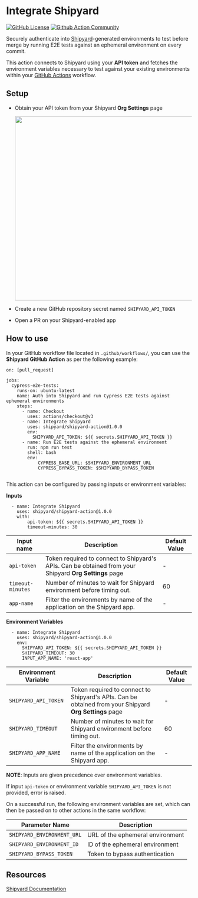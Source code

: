 # Integrate Shipyard

[![GitHub License](https://img.shields.io/badge/license-MIT-lightgrey.svg)](https://raw.githubusercontent.com/shipyard/github-action/master/LICENSE) [![Github Action Community](https://img.shields.io/badge/community-Github%20Actions%20Discuss-343434.svg)](https://github.community/c/github-ecosystem/github-apps/64)

Securely authenticate into [Shipyard](https://shipyard.build)-generated environments to test before merge by running E2E tests against an ephemeral environment on every commit.

This action connects to Shipyard using your **API token** and fetches the environment variables necessary to test against your existing environments within your [GitHub Actions](https://docs.github.com/en/actions) workflow. 

## Setup
- Obtain your API token from your Shipyard **Org Settings** page
  
  <img src="https://docs.shipyard.build/img/screenshots/Shipyard-API-Token.png" width="500px">
- Create a new GitHub repository secret named `SHIPYARD_API_TOKEN`
- Open a PR on your Shipyard-enabled app

## How to use

In your GitHub workflow file located in `.github/workflows/`, you can use the **Shipyard GitHub Action** as per the following example:

```
on: [pull_request]

jobs:
  cypress-e2e-tests:
    runs-on: ubuntu-latest
    name: Auth into Shipyard and run Cypress E2E tests against ephemeral environments
    steps:
      - name: Checkout
        uses: actions/checkout@v3
      - name: Integrate Shipyard
        uses: shipyard/shipyard-action@1.0.0
        env:
          SHIPYARD_API_TOKEN: ${{ secrets.SHIPYARD_API_TOKEN }}
      - name: Run E2E tests against the ephemeral environment
        run: npm run test
        shell: bash
        env:
            CYPRESS_BASE_URL: $SHIPYARD_ENVIRONMENT_URL
            CYPRESS_BYPASS_TOKEN: $SHIPYARD_BYPASS_TOKEN
        
```

This action can be configured by passing inputs or environment variables:

**Inputs**
```
  - name: Integrate Shipyard
    uses: shipyard/shipyard-action@1.0.0
    with:
        api-token: ${{ secrets.SHIPYARD_API_TOKEN }}
        timeout-minutes: 30
```

| Input name | Description | Default Value |
| --------------- | --------------- |--------------- |
| `api-token` | Token required to connect to Shipyard's APIs. Can be obtained from your Shipyard **Org Settings** page | -|
| `timeout-minutes` | Number of minutes to wait for Shipyard environment before timing out. | 60|
| `app-name` | Filter the environments by name of the application on the Shipyard app. | -|


**Environment Variables**
```
  - name: Integrate Shipyard
    uses: shipyard/shipyard-action@1.0.0
    env:
      SHIPYARD_API_TOKEN: ${{ secrets.SHIPYARD_API_TOKEN }}
      SHIPYARD_TIMEOUT: 30
      INPUT_APP_NAME: 'react-app'
```

| Environment Variable | Description | Default Value |
| --------------- | --------------- |--------------- |
| `SHIPYARD_API_TOKEN` | Token required to connect to Shipyard's APIs. Can be obtained from your Shipyard **Org Settings** page  |-|
| `SHIPYARD_TIMEOUT` | Number of minutes to wait for Shipyard environment before timing out. |60|
| `SHIPYARD_APP_NAME` | Filter the environments by name of the application on the Shipyard app. |-|

**NOTE**: Inputs are given precedence over environment variables.

If input `api-token` or environment variable `SHIPYARD_API_TOKEN` is not provided, error is raised.

On a successful run, the following environment variables are set, which can then be passed on to other actions in the same workflow:

| Parameter Name | Description |
| --------------- | --------------- |
|`SHIPYARD_ENVIRONMENT_URL` | URL of the ephemeral environment |
|`SHIPYARD_ENVIRONMENT_ID`  | ID of the ephemeral environment  |
|`SHIPYARD_BYPASS_TOKEN`    | Token to bypass authentication   |


## Resources

[Shipyard Documentation](https://docs.shipyard.build/docs/)
